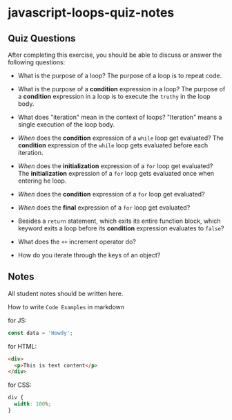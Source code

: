 # javascript-loops-quiz-notes

## Quiz Questions

After completing this exercise, you should be able to discuss or answer the following questions:

- What is the purpose of a loop?
  The purpose of a loop is to repeat code.

- What is the purpose of a **condition** expression in a loop?
  The purpose of a **condition** expression in a loop is to execute
  the `truthy` in the loop body.

- What does "iteration" mean in the context of loops?
  "Iteration" means a single execution of the loop body.

- _When_ does the **condition** expression of a `while` loop get evaluated?
  The **condition** expression of the `while` loop gets evaluated before each iteration.

- _When_ does the **initialization** expression of a `for` loop get evaluated?
  The **initialization** expression of a `for` loop gets evaluated once when entering he loop.

- _When_ does the **condition** expression of a `for` loop get evaluated?

- _When_ does the **final** expression of a `for` loop get evaluated?

- Besides a `return` statement, which exits its entire function block, which keyword exits a loop before its **condition** expression evaluates to `false`?

- What does the `++` increment operator do?

- How do you iterate through the keys of an object?

## Notes

All student notes should be written here.

How to write `Code Examples` in markdown

for JS:

```javascript
const data = 'Howdy';
```

for HTML:

```html
<div>
  <p>This is text content</p>
</div>
```

for CSS:

```css
div {
  width: 100%;
}
```
